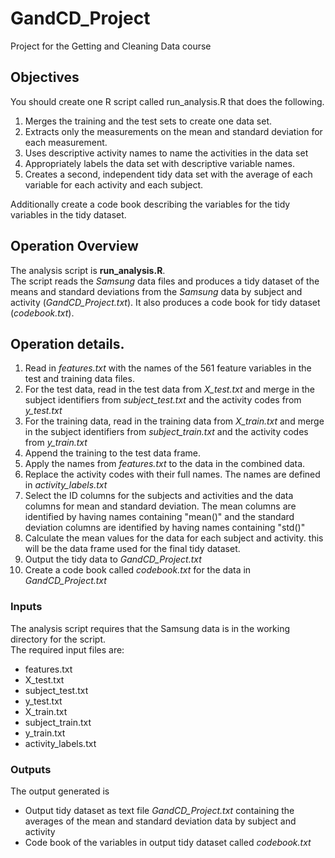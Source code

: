 # GandCD_Project

Project for the Getting and Cleaning Data course

## Objectives 
You should create one R script called run_analysis.R that does the following. 

1. Merges the training and the test sets to create one data set.
2. Extracts only the measurements on the mean and standard deviation for each measurement. 
3. Uses descriptive activity names to name the activities in the data set
4. Appropriately labels the data set with descriptive variable names. 
5. Creates a second, independent tidy data set with the average of each variable for each activity and each subject.

Additionally create a code book describing the variables for the tidy variables in the tidy dataset. 

## Operation Overview
The analysis script is **run_analysis.R**.  
The script reads the *Samsung* data files and produces a tidy dataset of the means and standard deviations from the *Samsung* data by subject and activity (*GandCD_Project.txt*). It also produces a code book for tidy dataset (*codebook.txt*).

## Operation details.
1. Read in *features.txt* with the names of the 561 feature variables in the test and training data files.
2. For the test data, read in the test data from *X_test.txt* and merge in the subject identifiers from *subject_test.txt* and the activity codes from *y_test.txt*
3. For the training data, read in the training data from *X_train.txt* and merge in the subject identifiers from *subject_train.txt* and the activity codes from *y_train.txt*
4. Append the training to the test data frame.
5. Apply the names from *features.txt* to the data in the combined data.
6. Replace the activity codes with their full names.  The names are defined in *activity_labels.txt*
7. Select the ID columns for the subjects and activities and the data columns for mean and standard deviation.  The mean columns are identified by having names containing "mean()" and the standard deviation columns are identified by having names containing "std()"
8. Calculate the mean values for the data for each subject and activity. this will be the data frame used for the final tidy dataset.
9. Output the tidy data to *GandCD_Project.txt*
10. Create a code book called *codebook.txt* for the data in *GandCD_Project.txt* 


### Inputs
The analysis script requires that the Samsung data is in the working directory for the script.  
The required input files are:
* features.txt
* X_test.txt
* subject_test.txt
* y_test.txt
* X_train.txt
* subject_train.txt
* y_train.txt
* activity_labels.txt

### Outputs
The output generated is 
* Output tidy dataset as text file *GandCD_Project.txt* containing the averages of the mean and standard deviation data by subject and activity
* Code book of the variables in output tidy dataset called *codebook.txt*


